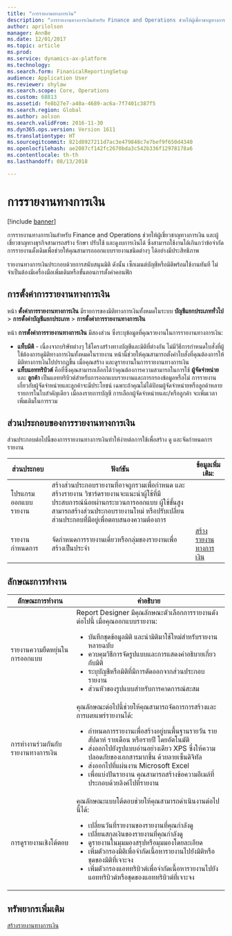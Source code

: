 ```yaml
---
title: "การรายงานทางการเงิน"
description: "การรายงานทางการเงินสำหรับ Finance and Operations ช่วยให้ผู้เชี่ยวชาญทางการเงิน และผู้เชี่ยวชาญทางธุรกิจสามารถสร้าง รักษา ปรับใช้ และดูงบการเงินได้ ซึ่งสามารถใช้งานได้เกินกว่าข้อจำกัดการรายงานดั้งเดิมเพื่อช่วยให้คุณสามารถออกแบบรายงานชนิดต่างๆ ได้อย่างมีประสิทธิภาพ"
author: aprilolson
manager: AnnBe
ms.date: 12/01/2017
ms.topic: article
ms.prod: 
ms.service: dynamics-ax-platform
ms.technology: 
ms.search.form: FinanicalReportingSetup
audience: Application User
ms.reviewer: shylaw
ms.search.scope: Core, Operations
ms.custom: 68813
ms.assetid: fe8b27e7-a40a-4689-ac6a-7f7401c387f5
ms.search.region: Global
ms.author: aolson
ms.search.validFrom: 2016-11-30
ms.dyn365.ops.version: Version 1611
ms.translationtype: HT
ms.sourcegitcommit: 821d8927211d7ac3e479848c7e7bef9f650d4340
ms.openlocfilehash: ae2087cf142fc2670bda3c542b336f12978178a6
ms.contentlocale: th-th
ms.lasthandoff: 08/13/2018

---
```


# <a name="financial-reporting"></a>การรายงานทางการเงิน

[!include [banner](../includes/banner.md)]

การรายงานทางการเงินสำหรับ Finance and Operations ช่วยให้ผู้เชี่ยวชาญทางการเงิน และผู้เชี่ยวชาญทางธุรกิจสามารถสร้าง รักษา ปรับใช้ และดูงบการเงินได้ ซึ่งสามารถใช้งานได้เกินกว่าข้อจำกัดการรายงานดั้งเดิมเพื่อช่วยให้คุณสามารถออกแบบรายงานชนิดต่างๆ ได้อย่างมีประสิทธิภาพ

รายงานทางการเงินประกอบด้วยการสนับสนุนมิติ ดังนั้น เซ็กเมนต์บัญชีหรือมิติพร้อมใช้งานทันที ไม่จำเป็นต้องมีเครื่องมือเพิ่มเติมหรือขั้นตอนการตั้งค่าคอนฟิก

## <a name="financial-reporting-setup"></a>การตั้งค่าการรายงานทางการเงิน
หน้า **ตั้งค่าการรายงานทางการเงิน** มีรายการของมิติทางการเงินทั้งหมดในระบบ **บัญชีแยกประเภททั่วไป** \> **การตั้งค่าบัญชีแยกประเภท** \> **การตั้งค่าการรายงานทางการเงิน**

หน้า **การตั้งค่าการรายงานทางการเงิน** มีสองส่วน ซึ่งระบุข้อมูลที่คุณรายงานในการรายงานทางการเงิน:

- **แท็บมิติ** - เนื่องจากบริษัทต่างๆ ใช้โครงสร้างทางบัญชีและมิติที่ต่างกัน ไม่มีวิธีการกำหนดใบสั่งที่ผู้ใช้ต้องการดูมิติทางการเงินทั้งหมดในรายงาน หน้านี้ช่วยให้คุณสามารถตั้งค่าใบสั่งที่คุณต้องการให้มิติทางการเงินไปปรากฏขึ้น เมื่อคุณสร้าง และดูรายงานในการรายงานทางการเงิน
- **แท็บแอททริบิวต์** คือที่ซึ่งคุณสามารถเลือกได้ว่าคุณต้องการความสามารถในการใช้ **ผู้จัดจำหน่าย** และ **ลูกค้า** เป็นแอททริบิวต์สำหรับการออกแบบรายงานและการกรองข้อมูลหรือไม่ การรายงานเกี่ยวกับผู้จัดจำหน่ายและลูกค้าจะมีประโยชน์ เฉพาะถ้าคุณไม่ได้ป้อนผู้จัดจำหน่ายหรือลูกค้าหลายรายการในใบสำคัญเดียว เมื่อลงรายการบัญชี การเลือกผู้จัดจำหน่ายและ/หรือลูกค้า จะเพิ่มเวลาเพิ่มเติมในการรวม

## <a name="financial-reporting-components"></a>ส่วนประกอบของการรายงานทางการเงิน
ส่วนประกอบต่อไปนี้ของการรายงานทางการเงินทำให้ง่ายต่อการใช้เพื่อสร้าง ดู และจัดกำหนดการรายงาน

| ส่วนประกอบ        | ฟังก์ชัน | ข้อมูลเพิ่มเติม: |
|------------------|-----------|------------------------|
| โปรแกรมออกแบบรายงาน  | สร้างส่วนประกอบรายงานที่อาจถูกรวมเพื่อกำหนด และสร้างรายงาน วิซาร์ดรายงานจะแนะนำผู้ใช้ที่มีประสบการณ์น้อยผ่านกระบวนการออกแบบ ผู้ใช้ขั้นสูงสามารถสร้างส่วนประกอบรายงานใหม่ หรือปรับเปลี่ยนส่วนประกอบที่มีอยู่เพื่อตอบสนองความต้องการ | |
| รายงานกำหนดการ | จัดกำหนดการรายงานเดี่ยวหรือกลุ่มของรายงานเพื่อสร้างเป็นประจำ | [สร้างรายงานทางการเงิน](generate-financial-report.md) |

## <a name="features"></a>ลักษณะการทำงาน
<table>
<thead>
<tr>
<th>ลักษณะการทำงาน</th>
<th>คำอธิบาย</th>
</tr>
</thead>
<tbody>
<tr>
<td>รายงานความยืดหยุ่นในการออกแบบ</td>
<td>Report Designer มีคุณลักษณะตัวเลือกการรายงานดังต่อไปนี้ เมื่อคุณออกแบบรายงาน:
<ul>
<li>บันทึกชุดข้อมูลมิติ และนำมิติมาใช้ใหม่สำหรับรายงานหลายฉบับ</li>
<li>ควบคุมวิธีการจัดรูปแบบและการแสดงคำอธิบายเกี่ยวกับมิติ</li>
<li>ระบุบัญชีหรือมิติที่มีการตัดออกจากส่วนประกอบรายงาน</li>
<li>ส่วนหัวของรูปแบบสำหรับการคาดการณ์สะสม</li>
</ul>
</td>
</tr>
<tr>
<td>การทำงานร่วมกันกับรายงานทางการเงิน</td>
<td>คุณลักษณะต่อไปนี้ช่วยให้คุณสามารถจัดการการสร้างและการเผยแพร่รายงานได้:
<ul>
<li>กำหนดการรายงานเพื่อสร้างอยู่บนพื้นฐานรายวัน รายสัปดาห์ รายเดือน หรือรายปี โดยอัตโนมัติ</li>
<li>ส่งออกไปยังรูปแบบอ่านอย่างเดียว XPS ซึ่งให้ความปลอดภัยของเอกสารมากขึ้น ด้วยลายเซ็นดิจิทัล</li>
<li>ส่งออกไปที่แผ่นงาน Microsoft Excel</li>
<li>เพื่อแบ่งปันรายงาน คุณสามารถสร้างข้อความอีเมล์ที่ประกอบด้วยลิงค์ไปที่รายงาน</li>
</ul>
</td>
</tr>
<tr>
<td>การดูรายงานเชิงโต้ตอบ</td>
<td>คุณลักษณะแบบโต้ตอบช่วยให้คุณสามารถดำเนินงานต่อไปนี้ได้:
<ul>
<li>เปลี่ยนวันที่รายงานของรายงานที่คุณกำลังดู</li>
<li>เปลี่ยนสกุลเงินของรายงานที่คุณกำลังดู</li>
<li>ดูรายงานในมุมมองสรุปหรือมุมมองโดยละเอียด</li>
<li>เพิ่มตัวกรองมิติเพื่อจำกัดเนื้อหารายงานไปยังมิติหรือชุดของมิติที่เจาะจง</li>
<li>เพิ่มตัวกรองแอททริบิวต์เพื่อจำกัดเนื้อหารายงานไปยังแอททริบิวต์หรือชุดของแอททริบิวต์ที่เจาะจง</li>
</ul>
</td>
</tr>
</tbody>
</table>

## <a name="additional-resources"></a>ทรัพยากรเพิ่มเติม
[สร้างรายงานทางการเงิน](generate-financial-report.md)

